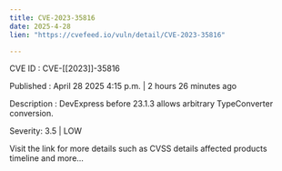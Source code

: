 ```yaml
---
title: CVE-2023-35816
date: 2025-4-28
lien: "https://cvefeed.io/vuln/detail/CVE-2023-35816"

---
```


CVE ID : CVE-[[2023]]-35816

Published :  April 28
2025
4:15 p.m. | 2 hours
26 minutes ago

Description : DevExpress before 23.1.3 allows arbitrary TypeConverter conversion.

Severity: 3.5 | LOW

Visit the link for more details
such as CVSS details
affected products
timeline
and more...
